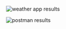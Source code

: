 <img 
    src="./images/app_preview.jpg"
    alt="weather app results"
/>

<img 
    src="./images/app_results_data.jpg"
    alt="postman results"
/>
